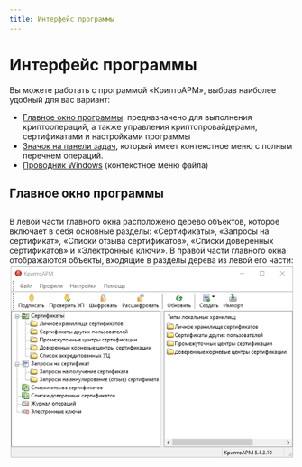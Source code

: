 ```yaml
---
title: Интерфейс программы
---
```

# Интерфейс программы
Вы можете работать с программой «КриптоАРМ», выбрав наиболее удобный для вас вариант:

* [Главное окно программы](#title1): предназначено для выполнения криптоопераций, а также управления криптопровайдерами, сертификатами и настройками программы
* [Значок на панели задач](#title2), который имеет контекстное меню с полным перечнем операций.
* [Проводник Windows](#title3) (контекстное меню файла)

## Главное окно программы
## <a id="title1"></a>
В левой части главного окна расположено дерево объектов, которое включает в себя основные разделы: «Сертификаты», «Запросы на сертификат», «Списки отзыва сертификатов», «Списки доверенных сертификатов» и «Электронные ключи». В правой части главного окна отображаются объекты, входящие в разделы дерева из левой его части:
![Скриншот 1](./_images/интерфейспрогр1.jpg)
